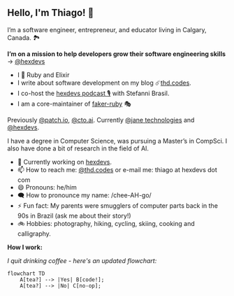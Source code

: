 ## Hello, I'm Thiago! 👋

I’m a software engineer, entrepreneur, and educator living in Calgary, Canada. 🏞️

**I’m on a mission to help developers grow their software engineering skills** -> [@hexdevs](https://www.hexdevs.com)

- I 🧡 Ruby and Elixir
- I write about software development on my blog ☄️[thd.codes](https://www.thd.codes).
- I co-host the [hexdevs podcast 🎙️](https://podcasts.apple.com/ca/podcast/hexdevs/id1475721754?l=en) with Stefanni Brasil.
- I am a core-maintainer of [faker-ruby](https://github.com/faker-ruby/faker) 🎭

Previously [@patch.io](https://github.com/patch-technology), [@cto.ai](https://github.com/cto-ai).
Currently [@jane technologies](https://github.com/janetechinc/) and [@hexdevs](https://github.com/hexdevs).

I have a degree in Computer Science, was pursuing a Master’s in CompSci. I also have done a bit of research in the field of AI.

- 🔭 Currently working on [hexdevs](https://www.hexdevs.com/).
- 📫 How to reach me: [@thd.codes](https://bsky.app/profile/thd.codes) or e-mail me: thiago at hexdevs dot com
- 😄 Pronouns: he/him
- 🗨️ How to pronounce my name: /chee-AH-go/
- ⚡ Fun fact: My parents were smugglers of computer parts back in the 90s in Brazil (ask me about their story!)
- 🚲 Hobbies: photography, hiking, cycling, skiing, cooking and calligraphy.

**How I work:**

_I quit drinking coffee - here's an updated flowchart:_

```mermaid
flowchart TD
    A[tea?] --> |Yes| B[code!];
    A[tea?] --> |No| C[no-op];
```
